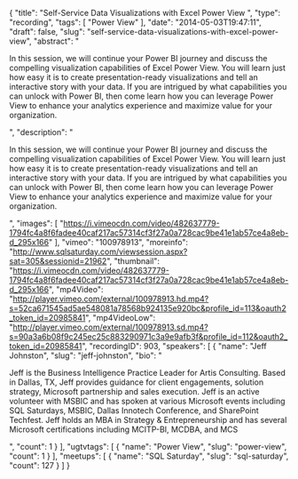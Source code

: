 {
  "title": "Self-Service Data Visualizations with Excel Power View ",
  "type": "recording",
  "tags": [
    "Power View"
  ],
  "date": "2014-05-03T19:47:11",
  "draft": false,
  "slug": "self-service-data-visualizations-with-excel-power-view",
  "abstract": "<p>In this session, we will continue your Power BI journey and discuss the compelling visualization capabilities of Excel Power View. You will learn just how easy it is to create presentation-ready visualizations and tell an interactive story with your data. If you are intrigued by what capabilities you can unlock with Power BI, then come learn how you can leverage Power View to enhance your analytics experience and maximize value for your organization.</p>",
  "description": "<p>In this session, we will continue your Power BI journey and discuss the compelling visualization capabilities of Excel Power View. You will learn just how easy it is to create presentation-ready visualizations and tell an interactive story with your data. If you are intrigued by what capabilities you can unlock with Power BI, then come learn how you can leverage Power View to enhance your analytics experience and maximize value for your organization.</p>",
  "images": [
    "https://i.vimeocdn.com/video/482637779-1794fc4a8f6fadee40caf217ac57314cf3f27a0a728cac9be41e1ab57ce4a8eb-d_295x166"
  ],
  "vimeo": "100978913",
  "moreinfo": "http://www.sqlsaturday.com/viewsession.aspx?sat=305&sessionid=21962",
  "thumbnail": "https://i.vimeocdn.com/video/482637779-1794fc4a8f6fadee40caf217ac57314cf3f27a0a728cac9be41e1ab57ce4a8eb-d_295x166",
  "mp4Video": "http://player.vimeo.com/external/100978913.hd.mp4?s=52ca671545ad5ae548081a78568b924135e920bc&profile_id=113&oauth2_token_id=20985841",
  "mp4VideoLow": "http://player.vimeo.com/external/100978913.sd.mp4?s=90a3a6b08f9c245ec25c883290971c3a9e9afb3f&profile_id=112&oauth2_token_id=20985841",
  "recordingID": 903,
  "speakers": [
    {
      "name": "Jeff Johnston",
      "slug": "jeff-johnston",
      "bio": "<p>Jeff is the Business Intelligence Practice Leader for Artis Consulting. Based in Dallas, TX, Jeff provides guidance for client engagements, solution strategy, Microsoft partnership and sales execution. Jeff is an active volunteer with MSBIC and has spoken at various Microsoft events including SQL Saturdays, MSBIC, Dallas Innotech Conference, and SharePoint Techfest. Jeff holds an MBA in Strategy & Entrepreneurship and has several Microsoft certifications including MCITP-BI, MCDBA, and MCS</p>",
      "count": 1
    }
  ],
  "ugtvtags": [
    {
      "name": "Power View",
      "slug": "power-view",
      "count": 1
    }
  ],
  "meetups": [
    {
      "name": "SQL Saturday",
      "slug": "sql-saturday",
      "count": 127
    }
  ]
}